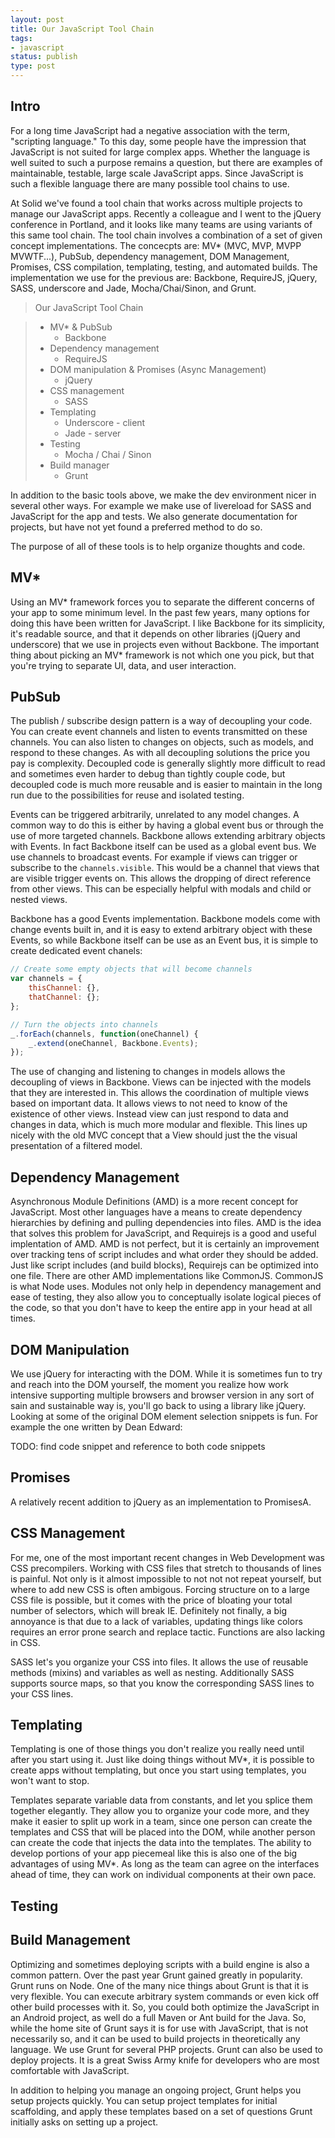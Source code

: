 ```yaml
---
layout: post
title: Our JavaScript Tool Chain
tags:
- javascript
status: publish
type: post
---
```


## Intro

For a long time JavaScript had a negative association with the term, "scripting language."
To this day, some people have the impression that JavaScript is not suited for large
complex apps. Whether the language is well suited to such a purpose remains a question, but
there are examples of maintainable, testable, large scale JavaScript apps. Since JavaScript
is such a flexible language there are many possible tool chains to use.

At Solid we've found a tool chain that works across multiple projects to manage our JavaScript
apps. Recently a colleague and I went to the jQuery conference in Portland, and it looks
like many teams are using variants of this same tool chain. The tool chain involves a combination
of a set of given concept implementations. The concecpts are: MV* (MVC, MVP, MVPP
MVWTF...), PubSub, dependency management, DOM Management, Promises, CSS compilation, templating, testing, and automated builds.
The implementation we use for the previous are: Backbone, RequireJS, jQuery, SASS, underscore and Jade,
Mocha/Chai/Sinon, and Grunt.

> Our JavaScript Tool Chain

> * MV* & PubSub
>    * Backbone
> * Dependency management
>    * RequireJS
> * DOM manipulation & Promises (Async Management)
>    * jQuery
> * CSS management
>    * SASS
> * Templating
>    * Underscore - client
>    * Jade - server
> * Testing
>    * Mocha / Chai / Sinon
> * Build manager
>    * Grunt

In addition to the basic tools above, we make the dev environment nicer in several other ways.
For example we make use of livereload for SASS and JavaScript for the app and tests. We also
generate documentation for projects, but have not yet found a preferred method to do so.

The purpose of all of these tools is to help organize thoughts and code.

## MV*

Using an MV* framework forces you to separate the different concerns of your app to
some minimum level. In the past few years, many options for doing this have been written for
JavaScript. I like Backbone for its simplicity, it's readable source, and that it depends
on other libraries (jQuery and underscore) that we use in projects even without
Backbone. The important thing about picking an MV* framework is not which one you pick,
but that you're trying to separate UI, data, and user interaction.

## PubSub

The publish / subscribe design pattern is a way of decoupling your code. You can create event
channels and listen to events transmitted on these channels. You can also listen to changes
on objects, such as models, and respond to these changes. As with all decoupling solutions
the price you pay is complexity. Decoupled code is generally slightly more difficult to
read and sometimes even harder to debug than tightly couple code, but decoupled code is much
more reusable and is easier to maintain in the long run due to the possibilities for reuse
and isolated testing.

Events can be triggered arbitrarily, unrelated to any model changes. A common way to
 do this is either by having a global event bus or through the use of more targeted channels.
 Backbone allows extending arbitrary objects with Events. In fact Backbone itself can be
 used as a global event bus. We use channels to broadcast events. For example if views can
 trigger or subscribe to the `channels.visible`. This would be a channel that views that are
 visible trigger events on. This allows the dropping of direct reference from other views.
 This can be especially helpful with modals and child or nested views.

Backbone has a good Events implementation. Backbone models come with
change events built in, and it is easy to extend arbitrary object with these Events, so
while Backbone itself can be use as an Event bus, it is simple to create dedicated event
chanels:

```javascript
// Create some empty objects that will become channels
var channels = {
    thisChannel: {},
    thatChannel: {};
};

// Turn the objects into channels
_.forEach(channels, function(oneChannel) {
    _.extend(oneChannel, Backbone.Events);
});
```

The use of changing and listening to changes in models
allows the decoupling of views in Backbone. Views can be injected with the models that they
 are interested in. This allows the coordination of multiple views based on important data.
 It allows views to not need to know of the existence of other views. Instead view can just
 respond to data and changes in data, which is much more modular and flexible. This lines
 up nicely with the old MVC concept that a View should just the the visual presentation of
 a filtered model.

## Dependency Management

Asynchronous Module Definitions (AMD) is a more recent concept for JavaScript. Most other
languages have a means to create dependency hierarchies by defining and pulling
dependencies into files. AMD is the idea that solves this problem for JavaScript, and
Requirejs is a good and useful implentation of AMD. AMD is not perfect, but it is certainly
an improvement over tracking tens of script includes and what order they should be added.
Just like script includes (and build blocks), Requirejs can be optimized into one file.
There are other AMD implementations like CommonJS. CommonJS is what Node uses.
Modules not only help in dependency management and ease of testing, they also allow you to
conceptually isolate logical pieces of the code, so that you don't have to keep the entire
app in your head at all times.

## DOM Manipulation

We use jQuery for interacting with the DOM. While it is sometimes fun to try and reach into
the DOM yourself, the moment you realize how work intensive supporting multiple browsers and
browser version in any sort of sain and sustainable way is, you'll go back to using a library
like jQuery. Looking at some of the original DOM element selection snippets is fun. For example
the one written by Dean Edward:

TODO: find code snippet and reference to both code snippets

## Promises

A relatively recent addition to jQuery as an implementation to PromisesA.

## CSS Management

For me, one of the most important recent changes in Web Development was CSS precompilers.
Working with CSS files that stretch to thousands of lines is painful. Not only is it almost
impossible to not not not repeat yourself, but where to add new CSS is often ambigous. Forcing
structure on to a large CSS file is possible, but it comes with the price of bloating your
total number of selectors, which will break IE. Definitely not finally, a big annoyance is that due
to a lack of variables, updating things like colors requires an error prone search and
replace tactic. Functions are also lacking in CSS.

SASS let's you organize your CSS into files. It allows the use of reusable methods (mixins)
and variables as well as nesting. Additionally SASS supports source maps, so that you know the corresponding
SASS lines to your CSS lines.

## Templating

Templating is one of those things you don't realize you really need until after you start
using it. Just like doing things without MV*, it is possible to create apps without templating,
but once you start using templates, you won't want to stop.

Templates separate variable
data from constants, and let you splice them together elegantly. They allow you to organize
your code
more, and they make it easier to split up work in a team, since one person can create
the templates and CSS that will be placed into the DOM, while another person can create the
code that
injects the data into the templates. The ability to develop portions of your app piecemeal
like this is also one of the big advantages of using MV*. As long as the team can agree
on the interfaces ahead of time, they can work on individual components at their own pace.

## Testing

## Build Management

Optimizing and sometimes deploying scripts with a build engine is also a common pattern.
Over the past year Grunt gained greatly in popularity. Grunt runs on Node. One of the many
nice things about Grunt is that it is
very flexible. You can
execute arbitrary system commands or even kick off other build processes with it. So, you
could both optimize the JavaScript in an Android project, as well do a full Maven or Ant
build for the Java. So, while the home site of Grunt says it is for use with JavaScript,
that is not necessarily so, and it can be used to build projects in theoretically any
language. We use Grunt for several PHP projects. Grunt can also be used to deploy projects.
It is a great Swiss Army knife for developers who are most comfortable with JavaScript.

In addition to helping you manage an ongoing project, Grunt helps you setup projects quickly.
You can setup project templates for initial scaffolding, and apply these templates based
on a set of questions Grunt initially asks on setting up a project.
